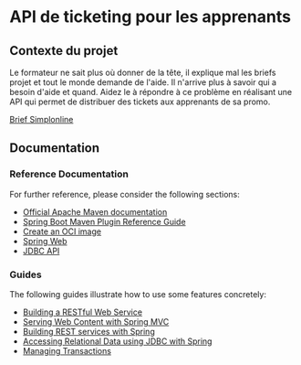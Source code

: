 # API de ticketing pour les apprenants

## Contexte du projet

Le formateur ne sait plus où donner de la tête, il explique mal les briefs projet et tout le monde demande de l'aide. Il n'arrive plus à savoir qui a besoin d'aide et quand. Aidez le à répondre à ce problème en réalisant une API qui permet de distribuer des tickets aux apprenants de sa promo.

[Brief Simplonline](https://simplonline.co/briefs/272941c4-3648-4e4f-be12-056068d32636)

## Documentation

### Reference Documentation

For further reference, please consider the following sections:

* [Official Apache Maven documentation](https://maven.apache.org/guides/index.html)
* [Spring Boot Maven Plugin Reference Guide](https://docs.spring.io/spring-boot/docs/2.4.5/maven-plugin/reference/html/)
* [Create an OCI image](https://docs.spring.io/spring-boot/docs/2.4.5/maven-plugin/reference/html/#build-image)
* [Spring Web](https://docs.spring.io/spring-boot/docs/2.4.5/reference/htmlsingle/#boot-features-developing-web-applications)
* [JDBC API](https://docs.spring.io/spring-boot/docs/2.4.5/reference/htmlsingle/#boot-features-sql)

### Guides

The following guides illustrate how to use some features concretely:

* [Building a RESTful Web Service](https://spring.io/guides/gs/rest-service/)
* [Serving Web Content with Spring MVC](https://spring.io/guides/gs/serving-web-content/)
* [Building REST services with Spring](https://spring.io/guides/tutorials/bookmarks/)
* [Accessing Relational Data using JDBC with Spring](https://spring.io/guides/gs/relational-data-access/)
* [Managing Transactions](https://spring.io/guides/gs/managing-transactions/)
